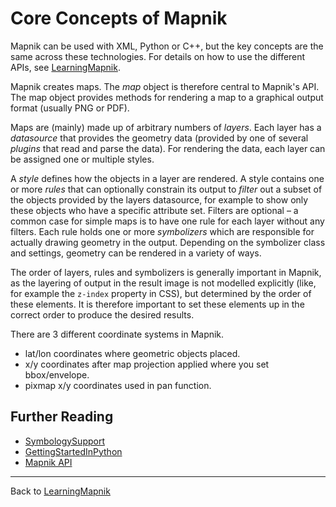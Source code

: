 # Core Concepts of Mapnik

Mapnik can be used with XML, Python or C++, but the key concepts are the same across these technologies. For details on how to use the different APIs, see [LearningMapnik](LearningMapnik).

Mapnik creates maps. The *map* object is therefore central to Mapnik's API. The map object provides methods for rendering a map to a graphical output format (usually PNG or PDF).

Maps are (mainly) made up of arbitrary numbers of *layers*. Each layer has a *datasource* that provides the geometry data (provided by one of several *plugins* that read and parse the data). For rendering the data, each layer can be assigned one or multiple styles.

A *style* defines how the objects in a layer are rendered. A style contains one or more *rules* that can optionally constrain its output to *filter* out a subset of the objects provided by the layers datasource, for example to show only these objects who have a specific attribute set. Filters are optional – a common case for simple maps is to have one rule for each layer without any filters. Each rule holds one or more *symbolizers* which are responsible for actually drawing geometry in the output. Depending on the symbolizer class and settings, geometry can be rendered in a variety of ways.

The order of layers, rules and symbolizers is generally important in Mapnik, as the layering of output in the result image is not modelled explicitly (like, for example the `z-index` property in CSS), but determined by the order of these elements. It is therefore important to set these elements up in the correct order to produce the desired results.

There are 3 different coordinate systems in Mapnik.

- lat/lon coordinates where geometric objects placed.
- x/y coordinates after map projection applied where you set bbox/envelope.
- pixmap x/y coordinates used in pan function.

## Further Reading

- [SymbologySupport](SymbologySupport)
- [GettingStartedInPython](GettingStartedInPython)
- [Mapnik API](XMLConfigReference)

---
Back to [LearningMapnik](LearningMapnik)
